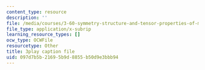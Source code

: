 ```yaml
---
content_type: resource
description: ''
file: /media/courses/3-60-symmetry-structure-and-tensor-properties-of-materials-fall-2005/097d7b5b21695b9d8855b50d9e3bbb94_FEsKwINx--I.vtt
file_type: application/x-subrip
learning_resource_types: []
ocw_type: OCWFile
resourcetype: Other
title: 3play caption file
uid: 097d7b5b-2169-5b9d-8855-b50d9e3bbb94
---
```

